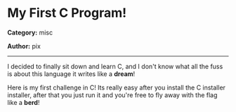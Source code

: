 My First C Program!
====================

**Category:** misc 

**Author:** pix

-----------

I decided to finally sit down and learn C, and I don't know what all the fuss is about this language it writes like a **dream**!

Here is my first challenge in C! Its really easy after you install the C installer installer, after that you just run it and you're free to fly away with the flag like a **berd**!

